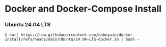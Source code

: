 # Docker and Docker-Compose Install

### Ubuntu 24.04 LTS

```
$ curl https://raw.githubusercontent.com/oobeyaio/docker-install/refs/heads/main/Ubuntu/24.04-LTS-docker.sh | bash -
```
